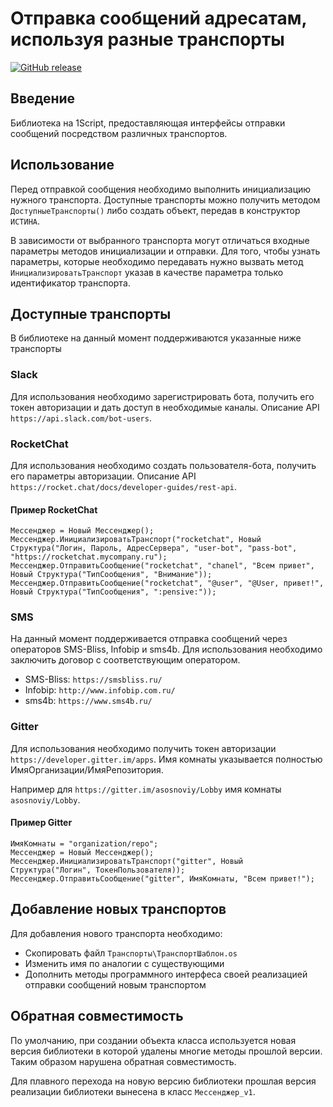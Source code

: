 # Отправка сообщений адресатам, используя разные транспорты

[![GitHub release](https://img.shields.io/github/release/oscript-library/messenger.svg)](https://github.com/oscript-library/messenger)

## Введение

Библиотека на 1Script, предоставляющая интерфейсы отправки сообщений посредством различных транспортов.

## Использование

Перед отправкой сообщения необходимо выполнить инициализацию нужного транспорта. Доступные транспорты можно получить методом `ДоступныеТранспорты()` либо создать объект, передав в конструктор `ИСТИНА`.

В зависимости от выбранного транспорта могут отличаться входные параметры методов инициализации и отправки. Для того, чтобы узнать параметры, которые необходимо передавать нужно вызвать метод `ИнициализироватьТранспорт` указав в качестве параметра только идентификатор транспорта.

## Доступные транспорты

В библиотеке на данный момент поддерживаются указанные ниже транспорты

### Slack

Для использования необходимо зарегистрировать бота, получить его токен авторизации и дать доступ в необходимые каналы.
Описание API `https://api.slack.com/bot-users`.

### RocketChat

Для использования необходимо создать пользователя-бота, получить его параметры авторизации.
Описание API `https://rocket.chat/docs/developer-guides/rest-api`.

#### Пример RocketChat

    Мессенджер = Новый Мессенджер();
    Мессенджер.ИнициализироватьТранспорт("rocketchat", Новый Структура("Логин, Пароль, АдресСервера", "user-bot", "pass-bot", "https://rocketchat.mycompany.ru");
    Мессенджер.ОтправитьСообщение("rocketchat", "chanel", "Всем привет", Новый Структура("ТипСообщения", "Внимание"));
	Мессенджер.ОтправитьСообщение("rocketchat", "@user", "@User, привет!", Новый Структура("ТипСообщения", ":pensive:"));

### SMS

На данный момент поддерживается отправка сообщений через операторов SMS-Bliss, Infobip и sms4b.
Для использования необходимо заключить договор с соответствующим оператором.

- SMS-Bliss: `https://smsbliss.ru/`
- Infobip: `http://www.infobip.com.ru/`
- sms4b: `https://www.sms4b.ru/`

### Gitter

Для использования необходимо получить токен авторизации `https://developer.gitter.im/apps`.
Имя комнаты указывается полностью ИмяОрганизации/ИмяРепозитория.

Например для `https://gitter.im/asosnoviy/Lobby` имя комнаты `asosnoviy/Lobby`.

#### Пример Gitter

    ИмяКомнаты = "organization/repo";
    Мессенджер = Новый Мессенджер();
    Мессенджер.ИнициализироватьТранспорт("gitter", Новый Структура("Логин", ТокенПользователя));
    Мессенджер.ОтправитьСообщение("gitter", ИмяКомнаты, "Всем привет!");

## Добавление новых транспортов

Для добавления нового транспорта необходимо:

- Cкопировать файл `Транспорты\ТранспортШаблон.os`
- Изменить имя по аналогии с существующими
- Дополнить методы программного интерфеса своей реализацией отправки сообщений новым транспортом

## Обратная совместимость

По умолчанию, при создании объекта класса используется новая версия библиотеки в которой удалены многие методы прошлой версии. Таким образом нарушена обратная совместимость.

Для плавного перехода на новую версию библиотеки прошлая версия реализации библиотеки вынесена в класс `Мессенджер_v1`.
